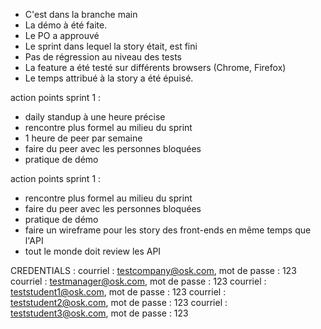 - C'est dans la branche main
- La démo à été faite.
- Le PO a approuvé
- Le sprint dans lequel la story était, est fini
- Pas de régression au niveau des tests
- La feature a été testé sur différents browsers (Chrome, Firefox)
- Le temps attribué à la story a été épuisé.

action points sprint 1 :
- daily standup à une heure précise
- rencontre plus formel au milieu du sprint
- 1 heure de peer par semaine
- faire du peer avec les personnes bloquées
- pratique de démo

action points sprint 1 :
- rencontre plus formel au milieu du sprint
- faire du peer avec les personnes bloquées
- pratique de démo
- faire un wireframe pour les story des front-ends en même temps que l'API
- tout le monde doit review les API


CREDENTIALS :
courriel : testcompany@osk.com, mot de passe : 123
courriel : testmanager@osk.com, mot de passe : 123
courriel : teststudent1@osk.com, mot de passe : 123
courriel : teststudent2@osk.com, mot de passe : 123
courriel : teststudent3@osk.com, mot de passe : 123
